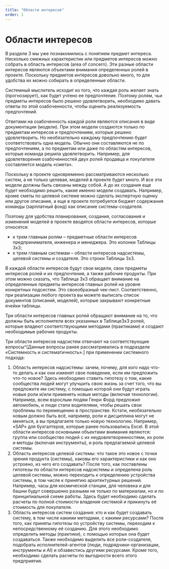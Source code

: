 ```yaml
---
title: "Области интересов"
order: 1
---
```


# Области интересов



В разделе 3 мы уже познакомились с понятием предмет интереса. Несколько смежных характеристик или предметов интересов можно собрать в область интересов (area of concern). Эти разные области интересов являются объектами внимания определенных ролей в проекте. Поскольку предметов интересов довольно много, то для удобства их можно собирать в определенные области.

Системный мыслитель исходит из того, что каждая роль желает знать (прогнозирует), как будет учтено ее предпочтение. Поэтому ролям, чьи предметы интересов было решено удовлетворить, необходимо давать ответы по этой озабоченности, чтобы оценить реализуемость предпочтений.

Ответами на озабоченность каждой роли являются описания в виде документации (модели). При этом модели создаются только по предметам интересов и предпочтениям, которые решено удовлетворить. Но необязательно каждому предпочтению будет соответствовать одна модель. Обычно они составляются не по предпочтениям, а по предметам или даже по областям интересов, которые команда решила удовлетворить. Например, для удовлетворения озабоченностей двух ролей продавца и покупателя составляется модель «смета».

Поскольку в проекте одновременно рассматриваются несколько систем, а не только целевая, моделей в проекте будет много. И все эти модели должны быть связаны между собой. А до их создания еще будет необходимо решить, какие именно модели создавать. Например, кроме сметы по целевой системе можно сделать экспертную оценку или другое описание, а еще в проекте потребуется бюджет содержания команды (зарплатный фонд) как описание системы-создателя.

Поэтому для удобства планирования, создания, согласования и изменений моделей в проекте вводятся области интересов, которые относятся:

* к трем главным ролям – предметные области интересов предпринимателя, инженера и менеджера. Это колонки Таблицы 3х3;
* к трем главным системам – области интересов надсистемы, целевой системы и создателя. Это строки Таблицы 3х3.

В каждой области интересов будут свои модели, свои предметы интересов ролей и их предпочтения, а также рабочие продукты. При этом можно сказать, что Таблица 3х3 обращает внимание на определенные предметы интересов главных ролей на уровне конкретных подсистем. Это своеобразный чек-лист. Соответственно, при реализации любого проекта вы можете выписать список документов (описаний, моделей), которые закрывают конкретные ячейки таблицы.

Три области интересов главных ролей обращают внимание на то, что должны быть исполнители всех указанных в Таблице3х3 ролей, которые владеют соответствующими методами (практиками) и создают необходимые рабочие продукты.

Три области интересов надсистем отвечают на соответствующие вопросы^[Данные вопросы ранее рассматривались в подразделе «Системность и систематичность».] при применении системного подхода:

1. Область интересов надсистемы: зачем, почему, для кого надо что-то делать и как они изменят свое поведение, если им предложить что-то новое? Здесь необходимо ставить гипотезу о том, какие сообщества людей могут улучшить свою жизнь за счет того, что вы предложите им систему, с помощью которой они будут играть новые роли и/или применять новые методы (включая технологии). Например, всем взрослым людям Генри Форд предложил автомобиль, и люди стали водителями, чтобы решать свои проблемы по перемещению в пространстве. Кстати, необязательно новым должно быть всё, например, роли и дисциплина могут не меняться, а вы предлагаете только новую технологию. Например, «SAP» для бухгалтеров, которые ранее пользовались Excel. В этой области интересов основными объектами внимания являются: группа или сообщество людей с их неудовлетворенностями, их роли и методы (включая инструменты), и роль предлагаемой целевой системы.
2. Область интересов целевой системы: что такое это новое с точки зрения продукта (системы), каковы его характеристики и как оно устроено, из чего его создавать? После того, как поставлены гипотезы по области интересов надсистемы и определена роль целевой системы, можно переходить к определению устройства системы, в том числе к принятию архитектурных решений. Например, часы для космической станции, для человека и для башни будут совершенно разными не только по материалам, но и по принципиальной схеме работы. Здесь будет необходимо сделать расчеты по полной стоимости владения системой и прикинуть её стоимость для покупателя.
3. Область интересов систем создания: кто и как будет создавать систему, в том числе какими методами, с какими ресурсами? После того, как приняты гипотезы по устройству системы, переходим к непосредственному её созданию. Для этого необходимо определить методы (практики), с помощью которых она будет создаваться. Также необходимо выделить все роли-создателя, подобрать исполнителей-агентов (люди, подрядчики-организации, инструменты и AI) и обзавестись другими ресурсами. Кроме того, необходимо сделать расчеты по выгодности всего этого предприятия.


